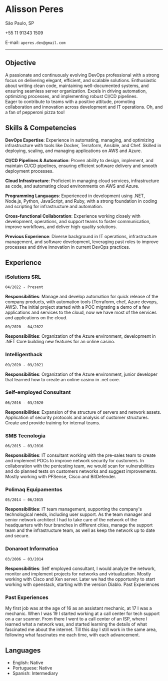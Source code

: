 # Alisson Peres

São Paulo, SP

+55 11 91343 1509

E-mail: `aperes.dev@gmail.com`

---

## Objective

A passionate and continuously evolving DevOps professional with a strong focus on delivering elegant, efficient, and scalable solutions. Enthusiastic about writing clean code, maintaining well-documented systems, and ensuring seamless server organization. Excels in driving automation, optimizing processes, and implementing robust CI/CD pipelines.  
Eager to contribute to teams with a positive attitude, promoting collaboration and innovation across development and IT operations. Oh, and a fan of pepperoni pizza too!

## Skills & Competencies

**DevOps Expertise**: Experience in automating, managing, and optimizing infrastructure with tools like Docker, Terraform, Ansible, and Chef. Skilled in deploying, scaling, and managing applications on AWS and Azure.

**CI/CD Pipelines & Automation**: Proven ability to design, implement, and maintain CI/CD pipelines, ensuring efficient software delivery and smooth deployment processes.

**Cloud Infrastructure**: Proficient in managing cloud services, infrastructure as code, and automating cloud environments on AWS and Azure.

**Programming Languages**: Experienced in development using .NET, Node.js, Python, JavaScript, and Ruby, with a strong foundation in coding and scripting for infrastructure and automation.

**Cross-functional Collaboration**: Experience working closely with development, operations, and support teams to foster communication, improve workflows, and deliver high-quality solutions.

**Previous Experience**: Diverse background in IT operations, infrastructure management, and software development, leveraging past roles to improve processes and drive innovation in current DevOps practices.

## Experience

### iSolutions SRL

`04/2022 - Present`

**Responsibilities**: Manage and develop automation for quick release of the company products, with automation tools (Terraform, chef, Azure devops, AWS). The initial project started with a POC migrating a demo of a few applications and services to the cloud, now we have most of the services and applications on the cloud.

`09/2020 - 04/2022`

**Responsibilities**: Organization of the Azure environment, development in .NET Core building new features for an online casino.

### Intelligenthack

`09/2020 - 09/2021`

**Responsibilities**: Organization of the Azure environment, junior developer that learned how to create an online casino in .net core.

### Self-employed Consultant

`06/2016 - 03/2020`

**Responsibilities**: Expansion of the structure of servers and network assets. Application of security protocols and analysis of customer structures. Create and provide training for internal teams.

### SMB Tecnologia

`06/2015 – 03/2016`

**Responsibilities**: IT consultant working with the pre-sales team to create and implement POCs to improve network security for customers. In collaboration with the pentesting team, we would scan for vulnerabilities and do planned tests on customers networks and suggest improvements. Mostly working with PFSense, Cisco and BitDefender.

### Polimaq Equipamentos

`05/2014 – 06/2015`

**Responsibilities**: IT team management, supporting the company's technological needs, including user support. As the team manager and senior network architect I had to take care of the network of the headquarters with four branches in different cities, manage the support team and the infrastructure team, as well as keep the network up to date and secure.

### Donaroot Informatica

`03/2006 — 03/2014`

**Responsibilities**: Self employed consultant, I would analyze the network, monitor and implement projects for networks and virtualization. Mostly working with Cisco and Xen server. Later we had the opportunity to start working with openstack, starting with the version Diablo.
Past Experiences

### Past Experiences  

My first job was at the age of 16 as an assistant mechanic, at 17 I was a mechanic. When I was 19 I started working at a call center for tech support on a car scanner. From there I went to a call center of an ISP, where I learned what a network was, and started learning the details of what fascinated me about the internet. Till this day I still work in the same area, following what fascinates me each time, with each advancement.

## Languages

- English: Native
- Portuguese: Native
- Spanish: Intermediary
